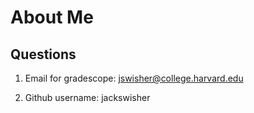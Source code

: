 # About Me

## Questions

1. Email for gradescope: jswisher@college.harvard.edu

2. Github username: jackswisher
